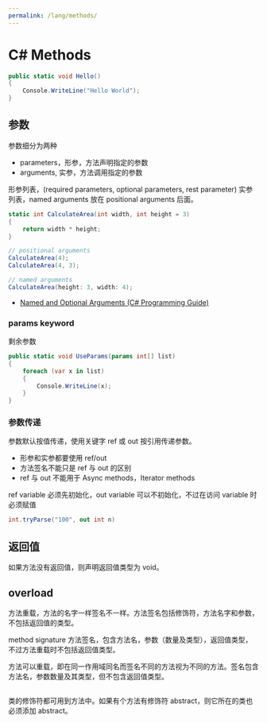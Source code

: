 ```yaml
---
permalink: /lang/methods/
---
```


# C# Methods

```cs
public static void Hello()
{
    Console.WriteLine("Hello World");
}
```

## 参数

参数细分为两种

- parameters，形参，方法声明指定的参数
- arguments, 实参，方法调用指定的参数

形参列表，(required parameters, optional parameters, rest parameter)
实参列表，named arguments 放在 positional arguments 后面。

```cs
static int CalculateArea(int width, int height = 3)
{
    return width * height;
}

// positional arguments
CalculateArea(4);
CalculateArea(4, 3);

// named arguments
CalculateArea(height: 3, width: 4);
```

- [Named and Optional Arguments (C# Programming Guide)](https://docs.microsoft.com/en-us/dotnet/csharp/programming-guide/classes-and-structs/named-and-optional-arguments)

### params keyword

剩余参数

```cs
public static void UseParams(params int[] list)
{
    foreach (var x in list)
    {
        Console.WriteLine(x);
    }
}
```

### 参数传递

参数默认按值传递，使用关键字 ref 或 out 按引用传递参数。

- 形参和实参都要使用 ref/out
- 方法签名不能只是 ref 与 out 的区别
- ref 与 out 不能用于 Async methods，Iterator methods

ref variable 必须先初始化，out variable 可以不初始化，不过在访问 variable 时必须赋值

```cs
int.tryParse("100", out int n)
```

## 返回值

如果方法没有返回值，则声明返回值类型为 void。


## overload

方法重载，方法的名字一样签名不一样。方法签名包括修饰符，方法名字和参数，不包括返回值的类型。

method signature 方法签名，包含方法名，参数（数量及类型），返回值类型，不过方法重载时不包括返回值类型。

方法可以重载，即在同一作用域同名而签名不同的方法视为不同的方法。签名包含方法名，参数数量及其类型，但不包含返回值类型。

##

类的修饰符都可用到方法中。如果有个方法有修饰符 abstract，则它所在的类也必须添加 abstract。


